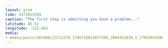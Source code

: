 ```yaml
---
layout: gram
time: 1471023549
caption: "The first step is admitting you have a problem..."
latitude: 45.52
longitude: -122.682
media:
- media/posts/201608/13712278_1796716613877566_2094352039_n_17859932080031976.jpg
---
```

